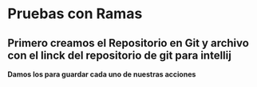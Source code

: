 # Pruebas con Ramas
## Primero creamos el Repositorio en Git y archivo con el linck del repositorio de git para intellij

__Damos los  para guardar cada uno de nuestras acciones__
